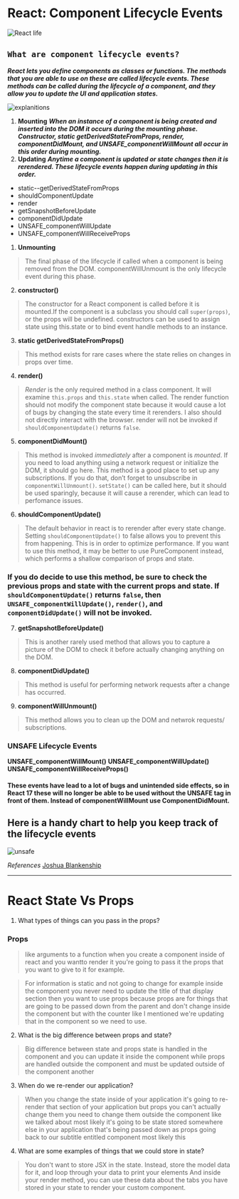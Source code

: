 # React: Component Lifecycle Events 

![React life](https://miro.medium.com/max/2800/0*pqn5ljaOw4kWrUdF) 

## `What are component lifecycle events?`
***React lets you define components as classes or functions. The methods that you are able to use on these are called lifecycle events. These methods can be called during the lifecycle of a component, and they allow you to update the UI and application states.***

![explanitions](https://miro.medium.com/max/2800/0*0saPKFiTUk6W3FYp)

1. **Mounting**
***When an instance of a component is being created and inserted into the DOM it occurs during the mounting phase. Constructor, static getDerivedStateFromProps, render, componentDidMount, and UNSAFE_componentWillMount all occur in this order during mounting.***
2. **Updating**
***Anytime a component is updated or state changes then it is rerendered. These lifecycle events happen during updating in this order.***


- static--getDerivedStateFromProps 
- shouldComponentUpdate
- render
- getSnapshotBeforeUpdate 
- componentDidUpdate 
- UNSAFE_componentWillUpdate 
- UNSAFE_componentWillReceiveProps


1. **Unmounting**
> The final phase of the lifecycle if called when a component is being removed from the DOM. componentWillUnmount is the only lifecycle event during this phase.

2. **constructor()**
> The constructor for a React component is called before it is mounted.If the component is a subclass you should call `super(props)`, or the props will be undefined. constructors can be used to assign state using this.state or to bind event handle methods to an instance. 


3. **static getDerivedStateFromProps()**
> This method exists for rare cases where the state relies on changes in props over time.

4. **render()**
> *Render* is the only required method in a class component. It will examine `this.props` and `this.state` when called. The render function should not modify the component state because it would cause a lot of bugs by changing the state every time it rerenders. I also should not directly interact with the browser. render will not be invoked if `shouldComponentUpdate()` returns `false`. 


5. **componentDidMount()**
> This method is invoked *immediately* after a component is *mounted*. If you need to load anything using a network request or initialize the DOM, it should go here. This method is a good place to set up any subscriptions. If you do that, don’t forget to unsubscribe in `componentWillUnmount()`.
`setState()` can be called here, but it should be used sparingly, because it will cause a rerender, which can lead to perfomance issues.


6. **shouldComponentUpdate()**
> The default behavior in react is to rerender after every state change. Setting `shouldComponentUpdate()` to false allows you to prevent this from happening. This is in order to optimize performance. If you want to use this method, it may be better to use PureComponent instead, which performs a shallow comparison of props and state. 

### If you do decide to use this method, be sure to check the previous props and state with the current props and state. If `shouldComponentUpdate()` returns `false`, then `UNSAFE_componentWillUpdate()`, `render()`, and `componentDidUpdate()` will not be invoked.

7. **getSnapshotBeforeUpdate()**
> This is another rarely used method that allows you to capture a picture of the DOM to check it before actually changing anything on the DOM.

8. **componentDidUpdate()**
> This method is useful for performing network requests after a change has occurred.


9. **componentWillUnmount()**
> This method allows you to clean up the DOM and netwrok requests/ subscriptions.


### UNSAFE Lifecycle Events
**UNSAFE_componentWillMount()**
**UNSAFE_componentWillUpdate()**
**UNSAFE_componentWillReceiveProps()**

#### These events have lead to a lot of bugs and unintended side effects, so in React 17 these will no longer be able to be used without the UNSAFE tag in front of them. Instead of componentWillMount use ComponentDidMount.


## Here is a handy chart to help you keep track of the lifecycle events


![unsafe](https://miro.medium.com/max/778/1*4y9V5936WdJKaIeVPFEa3w.png)
 
*References* [Joshua Blankenship](https://medium.com/@joshuablankenshipnola/react-component-lifecycle-events-cb77e670a093)




------------------------------------------------------------------------------------------------------------------------------------




# React State Vs Props

1. What types of things can you pass in the props?
### Props
>  like arguments to a function when you create a component inside of react and you wantto render it you're going to pass it the props that you want to give to it for example. 

> For information is static and not going to change for example inside the component you never need to update the title of that display section then you want to use props because props are for things that are going to be passed down from the parent and don't change inside the component but with the counter like I mentioned we're updating that in the component so we need to use.

2. What is the big difference between props and state?

> Big difference between state and props state is handled in the component and you can update it inside the component while props are handled outside the component and must be updated outside of the component another

3. When do we re-render our application?

> When you change the state inside of your application it's going to re-render that section of your application but props you can't actually change them you need to change them outside the component like we talked about most likely it's going to be state stored somewhere else in your application that's being passed down as props going back to our subtitle entitled component most likely this




4. What are some examples of things that we could store in state?

> You don't want to store JSX in the state. Instead, store the model data for it, and loop through your data to print your elements And inside your render method, you can use these data about the tabs you have stored in your state to render your custom component.
